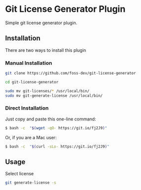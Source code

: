 # Git License Generator Plugin

Simple git license generator plugin.

## Installation

There are two ways to install this plugin

### Manual Installation

```bash
git clone https://github.com/foss-dev/git-license-generator

cd git-license-generator

sudo mv git-licenses/* /usr/local/bin/
sudo mv git-generate-license /usr/local/bin/
```

### Direct Installation

Just copy and paste this one-line command:

```bash
$ bash -c  "$(wget -qO- https://git.io/fj2J9)" 
```

Or, if you are a Mac user:

```bash
$ bash -c  "$(curl -sLo- https://git.io/fj2J9)"
```

## Usage

Select license

```bash
git generate-license -s
```